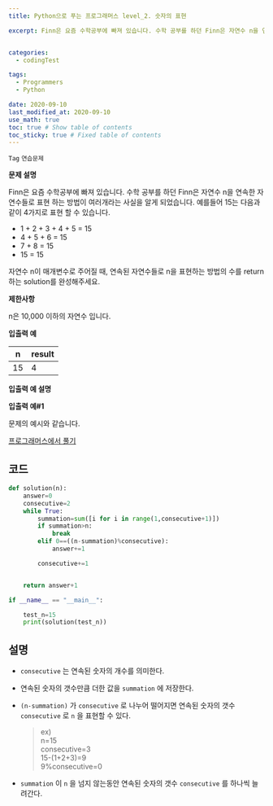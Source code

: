 ```yaml
---
title: Python으로 푸는 프로그래머스 level_2. 숫자의 표현

excerpt: Finn은 요즘 수학공부에 빠져 있습니다. 수학 공부를 하던 Finn은 자연수 n을 연속한 자연수들로 표현 하는 방법이 여러개라는 사실을 알게 되었습니다. 예를들어 15는 다음과 같이 4가지로 표현 할 수 있습니다. 1 + 2 + 3 + 4 + 5 = 15 4 + 5 + 6 = 15 7 + 8 = 15 15 = 15 자연수 n이 매개변수로 주어질 때, 연속된 자연수들로 n을 표현하는 방법의 수를 return하는 solution를 완성해주세요.


categories:
  - codingTest

tags:
  - Programmers
  - Python

date: 2020-09-10
last_modified_at: 2020-09-10
use_math: true
toc: true # Show table of contents
toc_sticky: true # Fixed table of contents
---
```


`Tag` `연습문제` <br>

**문제 설명**

Finn은 요즘 수학공부에 빠져 있습니다. 수학 공부를 하던 Finn은 자연수 n을 연속한 자연수들로 표현 하는 방법이 여러개라는 사실을 알게 되었습니다. 예를들어 15는 다음과 같이 4가지로 표현 할 수 있습니다.

- 1 + 2 + 3 + 4 + 5 = 15
- 4 + 5 + 6 = 15
- 7 + 8 = 15
- 15 = 15

자연수 n이 매개변수로 주어질 때, 연속된 자연수들로 n을 표현하는 방법의 수를 return하는 solution를 완성해주세요.

**제한사항**

n은 10,000 이하의 자연수 입니다.

**입출력 예**

n|	result
--|--
15|	4

**입출력 예 설명**

**입출력 예#1**

문제의 예시와 같습니다.

[프로그래머스에서 풀기](https://programmers.co.kr/learn/courses/30/lessons/12924)

## 코드

```python
def solution(n):
    answer=0
    consecutive=2
    while True:
        summation=sum([i for i in range(1,consecutive+1)])
        if summation>n:
            break
        elif 0==((n-summation)%consecutive):
            answer+=1

        consecutive+=1


    return answer+1

if __name__ == "__main__":

    test_n=15
    print(solution(test_n))

```

## 설명

- `consecutive` 는 연속된 숫자의 개수를 의미한다.
- 연속된 숫자의 갯수만큼 더한 값을 `summation` 에 저장한다.
- `(n-summation)`  가 `consecutive` 로 나누어 떨어지면 연속된 숫자의 갯수 `consecutive` 로 `n` 을 표현할 수 있다.
	> ex)  
	n=15  
	consecutive=3  
	15-(1+2+3)=9  
	9%consecutive=0  

- `summation` 이 `n` 을 넘지 않는동안 연속된 숫자의 갯수 `consecutive` 를 하나씩 늘려간다.
